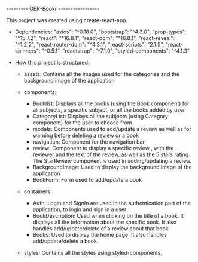 --------- OER-Bookr -----------------

This project was created using create-react-app.

- Dependencies:
  "axios": "^0.18.0",
  "bootstrap": "^4.3.0",
  "prop-types": "^15.7.2",
  "react": "^16.8.1",
  "react-dom": "^16.8.1",
  "react-reveal": "^1.2.2",
  "react-router-dom": "^4.3.1",
  "react-scripts": "2.1.5",
  "react-spinners": "^0.5.1",
  "reactstrap": "^7.1.0",
  "styled-components": "^4.1.3"

- How this project is structured:

  - assets: Contains all the images used for the categories and the background image of the application

  - components:

    - Booklist: Displays all the books (using the Book component) for all subjects, a specific subject, or all the books added by user
    - CategoryList: Displays all the subjects (using Category component) for the user to choose from
    - modals: Components used to add/update a review as well as for warning before deleting a review or a book
    - navigation: Component for the navigation bar
    - review: Component to display a specific review , with the reviewer and the text of the review, as well as the 5 stars rating. The StarReview component is used in adding/updating a review.
    - BackgroundImage: Used to display the background image of the application
    - BookForm: Form used to add/update a book

  - containers:

    - Auth: Login and SignIn are used in the authentication part of the application, to login and sign in a user
    - BookDescription: Used when clicking on the title of a book. It displays all the information about the specific book. It also handles
      add/update/delete of a review about that book
    - Books: Used to display the home page. It also handles add/update/delete a book.

  - styles:
    Contains all the styles using styled-components.
